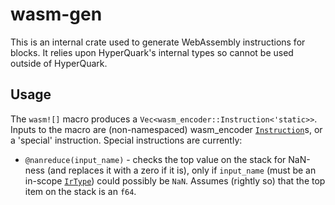 # wasm-gen

This is an internal crate used to generate WebAssembly instructions for blocks. It relies upon HyperQuark's internal types so cannot be used outside of HyperQuark.

## Usage

The `wasm![]` macro produces a `Vec<wasm_encoder::Instruction<'static>>`. Inputs to the macro are (non-namespaced) wasm_encoder [`Instruction`](https://docs.rs/wasm-encoder/latest/wasm_encoder/enum.Instruction.html)s, or a 'special' instruction. Special instructions are currently:
- `@nanreduce(input_name)` - checks the top value on the stack for NaN-ness (and replaces it with a zero if it is), only if `input_name` (must be an in-scope [`IrType`](../src/ir/types.rs)) could possibly be `NaN`. Assumes (rightly so) that the top item on the stack is an `f64`.